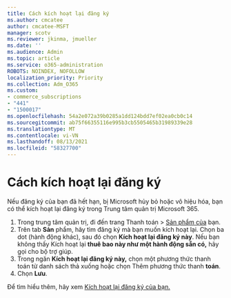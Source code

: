 ```yaml
---
title: Cách kích hoạt lại đăng ký
ms.author: cmcatee
author: cmcatee-MSFT
manager: scotv
ms.reviewer: jkinma, jmueller
ms.date: ''
ms.audience: Admin
ms.topic: article
ms.service: o365-administration
ROBOTS: NOINDEX, NOFOLLOW
localization_priority: Priority
ms.collection: Adm_O365
ms.custom:
- commerce_subscriptions
- "441"
- "1500017"
ms.openlocfilehash: 54a2e072a39b0285a1dd124bdd7ef02ea0cb0c14
ms.sourcegitcommit: ab75f66355116e995b3cb5505465b31989339e28
ms.translationtype: MT
ms.contentlocale: vi-VN
ms.lasthandoff: 08/13/2021
ms.locfileid: "58327700"
---
```

# <a name="how-to-reactivate-a-subscription"></a>Cách kích hoạt lại đăng ký

Nếu đăng ký của bạn đã hết hạn, bị Microsoft hủy bỏ hoặc vô hiệu hóa, bạn có thể kích hoạt lại đăng ký trong Trung tâm quản trị Microsoft 365.
  
1. Trong trung tâm quản  trị, đi đến trang Thanh toán \> [Sản phẩm của](https://go.microsoft.com/fwlink/p/?linkid=842054) bạn.
2. Trên tab **Sản** phẩm, hãy tìm đăng ký mà bạn muốn kích hoạt lại. Chọn ba dot (hành động khác), sau đó chọn **Kích hoạt lại đăng ký này**.
    Nếu bạn không thấy Kích hoạt lại **thuê bao này như một hành động sẵn có,** hãy gọi cho bộ trợ giúp.
3. Trong ngăn **Kích hoạt lại đăng ký này,** chọn một phương thức thanh toán từ danh sách thả xuống hoặc chọn Thêm phương thức thanh **toán**.
4. Chọn **Lưu**.

Để tìm hiểu thêm, hãy xem [Kích hoạt lại đăng ký của bạn.](https://docs.microsoft.com/microsoft-365/commerce/subscriptions/reactivate-your-subscription)